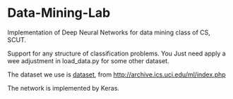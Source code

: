 # Data-Mining-Lab
Implementation of Deep Neural Networks for data mining class of CS, SCUT. 


Support for any structure of classification problems. You Just need apply a wee adjustment in load_data.py for some other dataset.

The dataset we use is [dataset](http://archive.ics.uci.edu/ml/datasets/Statlog+%28Image+Segmentation%29), from http://archive.ics.uci.edu/ml/index.php

The network is implemented by Keras.

